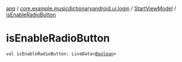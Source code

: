 [app](../../index.md) / [com.example.musicdictionaryandroid.ui.login](../index.md) / [StartViewModel](index.md) / [isEnableRadioButton](./is-enable-radio-button.md)

# isEnableRadioButton

`val isEnableRadioButton: LiveData<`[`Boolean`](https://kotlinlang.org/api/latest/jvm/stdlib/kotlin/-boolean/index.html)`>`